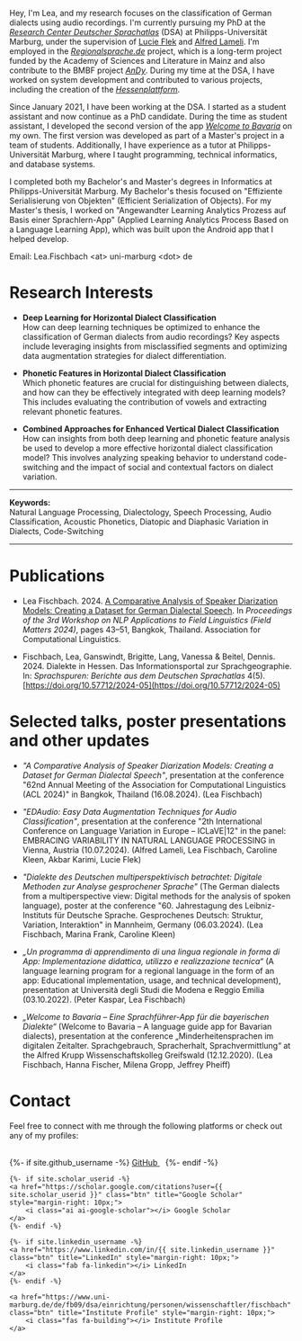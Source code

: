 Hey, I'm Lea, and my research focuses on the classification of German dialects using audio recordings. I'm currently pursuing my PhD at the [_Research Center Deutscher Sprachatlas_](https://www.uni-marburg.de/en/fb09/dsa) (DSA) at Philipps-Universität Marburg, under the supervision of [Lucie Flek](https://www.uni-bonn.de/de/forschung-lehre/forschungsprofil/transdisziplinaere-forschungsbereiche/tra1/mitgliederverzeichnis/lucie-flek) and [Alfred Lameli](https://www.uni-marburg.de/de/fb09/dsa/einrichtung/personen/lameli/start-99). I'm employed in the [_Regionalsprache.de_](https://regionalsprache.de/en/home.aspx) project, which is a long-term project funded by the Academy of Sciences and Literature in Mainz and also contribute to the BMBF project [_AnDy_](https://www.uni-marburg.de/en/fb09/dsa/projects/current-projects/andy). During my time at the DSA, I have worked on system development and contributed to various projects, including the creation of the [_Hessenplattform_](https://dsa.info/hessen/).

Since January 2021, I have been working at the DSA. I started as a student assistant and now continue as a PhD candidate. During the time as student assistant, I developed the second version of the app [_Welcome to Bavaria_](https://www.uni-marburg.de/de/fb09/dsa/projekte/abgeschlossene-projekte/app-welcome-to-bavaria-1/app-welcome-to-bavaria) on my own. The first version was developed as part of a Master's project in a team of students. Additionally, I have experience as a tutor at Philipps-Universität Marburg, where I taught programming, technical informatics, and database systems.

I completed both my Bachelor's and Master's degrees in Informatics at Philipps-Universität Marburg. My Bachelor's thesis focused on "Effiziente Serialisierung von Objekten" (Efficient Serialization of Objects). For my Master's thesis, I worked on "Angewandter Learning Analytics Prozess auf Basis einer Sprachlern-App" (Applied Learning Analytics Process Based on a Language Learning App), which was built upon the Android app that I helped develop.

<span class="highlight-color">Email</span>: Lea.Fischbach \<at\> uni-marburg \<dot\> de

# Research Interests

<!--
My research is organized into three main areas of focus:

1. **Horizontal Dialect Classification Using Deep Learning**  
   *How can deep learning techniques be optimized to improve the classification of German dialects based on audio recordings?*

   - **Insights from Misclassified Segments:**  
     What insights can be gained by comparing the properties of misclassified segments with the overall dataset properties?

   - **Data Augmentation:**  
     How does data augmentation affect dialect classification model performance, and what are the optimal strategies for balancing augmentation with original data, particularly regarding the types of augmentation used, its impact on rare speakers and dialects, and the potential shift in model focus from speaker recognition to dialect differentiation?

2. **Horizontal Dialect Classification Using Phonetic Features**  
   *Which phonetic features are most effective in distinguishing between dialects, and how can they be integrated with deep learning models?*

   - **Vowel Contributions:**  
     How much information do vowels alone contribute to dialect classification compared to full audio segments?

   - **Phonetic Feature Extraction:**  
     What are the most relevant phonetic features for distinguishing dialects, and how can they be extracted?

3. **Combined Approaches for Vertical Dialect Classification**  
   *Can insights from deep learning and phonetic feature analysis be used to construct an enhanced dialect classification model for horizontal classification?*

   - **Dialect Switching Analysis:**  
     How can the analysis of individual speaking behavior and dialectal variation within specific segments reveal whether a speaker is a dialect switcher, shifter, or remains consistent, and what factors, such as social environment, audience, and conversational context, influence these dialectal changes?
-->

- **Deep Learning for Horizontal Dialect Classification**<br>
How can deep learning techniques be optimized to enhance the classification of German dialects from audio recordings? Key aspects include leveraging insights from misclassified segments and optimizing data augmentation strategies for dialect differentiation.

- **Phonetic Features in Horizontal Dialect Classification**<br>
Which phonetic features are crucial for distinguishing between dialects, and how can they be effectively integrated with deep learning models? This includes evaluating the contribution of vowels and extracting relevant phonetic features.

- **Combined Approaches for Enhanced Vertical Dialect Classification**<br>
How can insights from both deep learning and phonetic feature analysis be used to develop a more effective horizontal dialect classification model? This involves analyzing speaking behavior to understand code-switching and the impact of social and contextual factors on dialect variation.

---

**Keywords:**  
<span class="highlight-color">Natural Language Processing</span>, <span class="highlight-color">Dialectology</span>, <span class="highlight-color">Speech Processing</span>, <span class="highlight-color">Audio Classification</span>, <span class="highlight-color">Acoustic Phonetics</span>, <span class="highlight-color">Diatopic and Diaphasic Variation in Dialects</span>, <span class="highlight-color">Code-Switching</span>

---

# Publications
- <span class="highlight-color">Lea Fischbach</span>. 2024. [A Comparative Analysis of Speaker Diarization Models: Creating a Dataset for German Dialectal Speech](https://aclanthology.org/2024.fieldmatters-1.6/). In _Proceedings of the 3rd Workshop on NLP Applications to Field Linguistics (Field Matters 2024)_, pages 43–51, Bangkok, Thailand. Association for Computational Linguistics.

- <span class="highlight-color">Fischbach, Lea</span>, Ganswindt, Brigitte, Lang, Vanessa & Beitel, Dennis. 2024. Dialekte in Hessen. Das Informationsportal zur Sprachgeographie. In: _Sprachspuren: Berichte aus dem Deutschen Sprachatlas_ 4(5). [https://doi.org/10.57712/2024-05](https://doi.org/10.57712/2024-05)

# Selected talks, poster presentations and other updates
- _"A Comparative Analysis of Speaker Diarization Models: Creating a Dataset for German Dialectal Speech"_, presentation at the conference "62nd Annual Meeting of the Association for Computational Linguistics (ACL 2024)" in Bangkok, Thailand (16.08.2024). (<span class="highlight-color">Lea Fischbach</span>)

- _"EDAudio: Easy Data Augmentation Techniques for Audio Classification"_, presentation at the conference "2th International Conference on Language Variation in Europe – ICLaVE\|12" in the panel: EMBRACING VARIABILITY IN NATURAL LANGUAGE PROCESSING in Vienna, Austria (10.07.2024). (Alfred Lameli, <span class="highlight-color">Lea Fischbach</span>, Caroline Kleen, Akbar Karimi, Lucie Flek)

- _"Dialekte des Deutschen multiperspektivisch betrachtet: Digitale Methoden zur Analyse gesprochener Sprache"_ (The German dialects from a multiperspective view: Digital methods for the analysis of spoken language),  poster at the conference "60. Jahrestagung des Leibniz-Instituts für Deutsche Sprache. Gesprochenes Deutsch: Struktur, Variation, Interaktion" in Mannheim, Germany (06.03.2024). (<span class="highlight-color">Lea Fischbach</span>, Marina Frank, Caroline Kleen)

- _„Un programma di apprendimento di una lingua regionale in forma di App: Implementazione didattica, utilizzo e realizzazione tecnica“_ (A language learning program for a regional language in the form of an app: Educational implementation, usage, and technical development),  presentation at Università degli Studi die Modena e Reggio Emilia (03.10.2022). (Peter Kaspar, <span class="highlight-color">Lea Fischbach</span>)

- _„Welcome to Bavaria – Eine Sprachführer-App für die bayerischen Dialekte“_ (Welcome to Bavaria – A language guide app for Bavarian dialects), presentation at the conference „Minderheitensprachen im digitalen Zeitalter. Sprachgebrauch, Spracherhalt, Sprachvermittlung“ at the Alfred Krupp Wissenschaftskolleg Greifswald (12.12.2020). (<span class="highlight-color">Lea Fischbach</span>, Hanna Fischer, Milena Gropp, Jeffrey Pheiff)

# Contact
Feel free to connect with me through the following platforms or check out any of my profiles: <br><br>

<div class="buttons-cluster">
    {%- if site.github_username -%}
    <a href="https://github.com/{{ site.github_username }}" class="btn" title="GitHub" style="margin-right: 10px;">
        <i class="fab fa-github"></i> GitHub
    </a>
    {%- endif -%}

    {%- if site.scholar_userid -%}
    <a href="https://scholar.google.com/citations?user={{ site.scholar_userid }}" class="btn" title="Google Scholar" style="margin-right: 10px;">
        <i class="ai ai-google-scholar"></i> Google Scholar
    </a>
    {%- endif -%}

    {%- if site.linkedin_username -%}
    <a href="https://www.linkedin.com/in/{{ site.linkedin_username }}" class="btn" title="LinkedIn" style="margin-right: 10px;">
        <i class="fab fa-linkedin"></i> LinkedIn
    </a>
    {%- endif -%}

    <a href="https://www.uni-marburg.de/de/fb09/dsa/einrichtung/personen/wissenschaftler/fischbach" class="btn" title="Institute Profile" style="margin-right: 10px;">
        <i class="fas fa-building"></i> Institute Profile
    </a>
</div>

